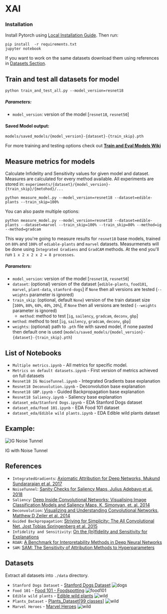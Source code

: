 # XAI

### Installation

Install Pytorch using [Local Installation Guide](https://pytorch.org/get-started/locally/). Then run:

```shell
pip install  -r requirements.txt
jupyter notebook
```

If you want to work on the same datasets download them using references in [Datasets Section](#datasets).

## Train and test all datasets for model

```shell
python train_and_test_all.py --model_version=resnet18
```

##### Parameters:
- `model_version`: version of the model [`resnet18`, `resnet50`]

#### Saved Model output:
`models/saved_models/{model_version}-{dataset}-{train_skip}.pth`

For more training and testing options check out **[Train and Eval Models Wiki](https://github.com/burnpiro/xai-correlation/wiki/Train-and-Eval-Models)**

## Measure metrics for models

Calculate Infidelity and Sensitivity values for given model and dataset. Measures are calculated for every method available. All experiments are stored in: `experiments/{dataset}/{model_version}-{train_skip}/{metohod}/...`

```shell
python measure_model.py --model_version=resnet18 --dataset=edible-plants --train_skip=100%
```

You can also paste multiple options:
```shell
python measure_model.py --model_version=resnet18 --dataset=edible-plants --dataset=marvel --train_skip=100% --train_skip=80% --method=ig --method=gradcam
```

This way you're going to measure results for `resnet18` base models, trained on `80%` and `100%` of `ediable-plants` and `marvel` datasets. Measurmenets will be done using `Integrated Gradiens` and `GradCAM` methods. At the end you'll run `1 x 2 x 2 x 2 = 8 processes`.

##### Parameters:
- `model_version`: version of the model [`resnet18`, `resnet50`]
- `dataset`: (optional) version of the dataset [`edible-plants`, `food101`, `marvel`, `plant-data`, `stanford-dogs`] if `None` then all versions are tested (`--weights` parameter is ignored)
- `train_skip`: (optional, default `None`) version of the train dataset size [`100%`, `80%`, `60%`, `40%`, `20%`], if `None` then all versions are tested (`--weights` parameter is ignored)
  - `method`: method to test [`ig`, `sailency`, `gradcam`, `deconv`, `gbp`]
- `method`: method to test [`ig`, `sailency`, `gradcam`, `deconv`, `gbp`]
- `weights`: (optional) path to `.pth` file with saved model, if none pasted then default one is used (`models/saved_models/{model_version}-{dataset}-{train_skip}.pth`)


## List of Notebooks

- `Multiple metrics.ipynb` - All metrics for specific model.
- `Metrics on default datasets.ipynb` - First version of metrics achieved on full datasets
- `Resnet18 IG NoiseTunnel.ipynb` - Integrated Gradients base explanation
- `Resnet18 Deconvolution.ipynb` - Deconvolution base explanation
- `Resnet18 GBP.ipynb` - Guided Backpropagation base explanation
- `Resnet18 Saliency.ipynb` - Saliency base explanation
- `dataset_eda/Stanford Dogs.ipynb` - EDA Stanford Dogs dataset
- `dataset_eda/Food 101.ipynb` - EDA Food 101 dataset
- `dataset_eda/Edible wild plants.ipynb` - EDA Edible wild plants dataset

## Example:

![IG Noise Tunnel](./img/ig_nt_result.png)

IG with Noise Tunnel

## References

* `IntegratedGradients`: [Axiomatic Attribution for Deep Networks, Mukund Sundararajan et al. 2017](https://arxiv.org/abs/1703.01365)
* `NoiseTunnel`: [Sanity Checks for Saliency Maps, Julius Adebayo et al. 2018](https://arxiv.org/abs/1810.03292)
* `Saliency`: [Deep Inside Convolutional Networks: Visualising
Image Classification Models and Saliency Maps, K. Simonyan, et. al. 2014](https://arxiv.org/pdf/1312.6034.pdf)
* `Deconvolution`: [Visualizing and Understanding Convolutional Networks, Matthew D Zeiler et al. 2014](https://arxiv.org/pdf/1311.2901.pdf)
* `Guided Backpropagation`: [Striving for Simplicity: The All Convolutional Net, Jost Tobias Springenberg et al. 2015](https://arxiv.org/pdf/1412.6806.pdf)
* `Infidelity and Sensitivity`: [On the (In)fidelity and Sensitivity for Explanations](https://arxiv.org/abs/1901.09392)
* `ROAR`: [A Benchmark for Interpretability Methods in Deep Neural Networks](https://arxiv.org/abs/1806.10758)
* `SAM`: [SAM: The Sensitivity of Attribution Methods to Hyperparameters](https://arxiv.org/abs/2003.08754)

## Datasets

Extract all datasets into `./data` directory.

* `Stanford Dogs Dataset` - [Stanford Dogs Dataset](https://www.kaggle.com/jessicali9530/stanford-dogs-dataset)
![dogs](./img/dogs.png)
* `Food 101` - [Food 101 - Foodspotting](https://www.kaggle.com/kmader/food41)
![food101](./img/food101.png)
* `Edible wild plants` - [Edible wild plants](https://www.kaggle.com/gverzea/edible-wild-plants)
![wild](./img/wild-plants.png)
* `Plants_Dataset` - [Plants_Dataset[99 classes]](https://www.kaggle.com/muhammadjawad1998/plants-dataset99-classes?select=Plant_Data)
![wild](./img/plants.png)
* `Marvel Heroes` - [Marvel Heroes](https://www.kaggle.com/hchen13/marvel-heroes)
![wild](./img/marvel.png)
